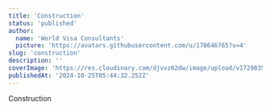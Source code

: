 ```yaml
---
title: 'Construction'
status: 'published'
author:
  name: 'World Visa Consultants'
  picture: 'https://avatars.githubusercontent.com/u/178646765?v=4'
slug: 'construction'
description: ''
coverImage: 'https://res.cloudinary.com/djvvz62dw/image/upload/v1729835796/greywall/projects/construction_nca3tk.jpg'
publishedAt: '2024-10-25T05:44:32.252Z'
---
```


Construction